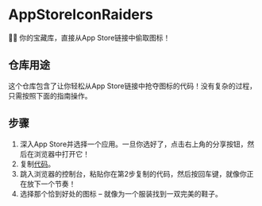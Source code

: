 # AppStoreIconRaiders
🏴‍☠️ 你的宝藏库，直接从App Store链接中偷取图标！

## 仓库用途
这个仓库包含了让你轻松从App Store链接中抢夺图标的代码！没有复杂的过程，只需按照下面的指南操作。

## 步骤
1. 深入App Store并选择一个应用。一旦你选好了，点击右上角的分享按钮，然后在浏览器中打开它！
2. 复制[代码](https://github.com/opoojkk/AppStoreIconRaiders/blob/master/radier.js)。
3. 跳入浏览器的控制台，粘贴你在第2步复制的代码，然后按回车键，就像你正在放下一个节奏！
4. 选择那个恰到好处的图标 – 就像为一个服装找到一双完美的鞋子。
